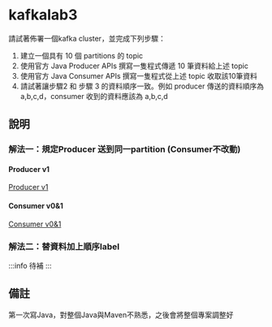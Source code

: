 # kafkalab3
請試著佈署一個kafka cluster，並完成下列步驟：
1. 建立一個具有 10 個 partitions 的 topic
2. 使用官方 Java Producer APIs 撰寫一隻程式傳遞 10 筆資料給上述 topic
3. 使用官方 Java Consumer APIs 撰寫一隻程式從上述 topic 收取該10筆資料
4. 請試著讓步驟2 和 步驟 3 的資料順序一致。例如 producer 傳送的資料順序為 a,b,c,d，consumer 收到的資料應該為 a,b,c,d

## 說明
### 解法一：規定Producer 送到同一partition (Consumer不改動)
#### Producer v1
[Producer v1](src/main/java/kafka/myproducer/example)
#### Consumer v0&1
[Consumer v0&1](src/main/java/kafka/myconsumer)

### 解法二：替資料加上順序label
:::info
待補
:::

## 備註
第一次寫Java，對整個Java與Maven不熟悉，之後會將整個專案調整好
